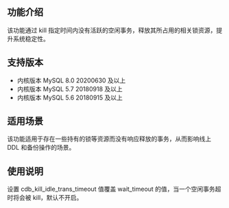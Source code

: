 
## 功能介绍
该功能通过 kill 指定时间内没有活跃的空闲事务，释放其所占用的相关锁资源，提升系统稳定性。

## 支持版本
- 内核版本 MySQL 8.0 20200630 及以上
- 内核版本 MySQL 5.7 20180918 及以上
- 内核版本 MySQL 5.6 20180915 及以上

## 适用场景
该功能适用于存在一些持有的锁等资源而没有响应释放的事务，从而影响线上 DDL 和备份操作的场景。

## 使用说明
设置 cdb_kill_idle_trans_timeout 值覆盖 wait_timeout 的值，当一个空闲事务超时将会被 kill，默认不开启。
